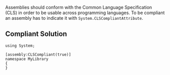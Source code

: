 Assemblies should conform with the Common Language Specification (CLS) in order to be usable across programming languages. To be compliant an assembly has to indicate it with `System.CLSCompliantAttribute`.
 
## Compliant Solution

    using System;
    
    [assembly:CLSCompliant(true)]
    namespace MyLibrary
    {
    }